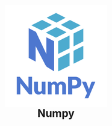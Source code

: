 <h1 align="center">
  <img align="center" src="/Images/numpy.png"  width="270"></img>
<br>
Numpy
</h1>

